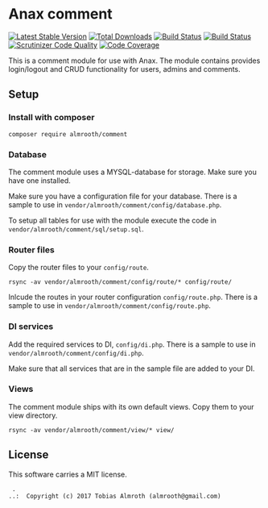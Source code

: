 Anax comment
==================================

[![Latest Stable Version](https://poser.pugx.org/almrooth/comment/v/stable)](https://packagist.org/packages/almrooth/comment)
[![Total Downloads](https://poser.pugx.org/almrooth/comment/downloads)](https://packagist.org/packages/almrooth/comment)
[![Build Status](https://travis-ci.org/almrooth/comment.svg?branch=master)](https://travis-ci.org/almrooth/comment)
[![Build Status](https://scrutinizer-ci.com/g/almrooth/comment/badges/build.png?b=master)](https://scrutinizer-ci.com/g/almrooth/comment/build-status/master)
[![Scrutinizer Code Quality](https://scrutinizer-ci.com/g/almrooth/comment/badges/quality-score.png?b=master)](https://scrutinizer-ci.com/g/almrooth/comment/?branch=master)
[![Code Coverage](https://scrutinizer-ci.com/g/almrooth/comment/badges/coverage.png?b=master)](https://scrutinizer-ci.com/g/almrooth/comment/?branch=master)

This is a comment module for use with Anax. The module contains provides login/logout and CRUD functionality for users, admins and comments.

## Setup

### Install with composer
```
composer require almrooth/comment
```

### Database
The comment module uses a MYSQL-database for storage. Make sure you have one installed.

Make sure you have a configuration file for your database. There is a sample to use in `vendor/almrooth/comment/config/database.php`.

To setup all tables for use with the module execute the code in `vendor/almrooth/comment/sql/setup.sql`.

### Router files
Copy the router files to your `config/route`.
```
rsync -av vendor/almrooth/comment/config/route/* config/route/
```
Inlcude the routes in your router configuration `config/route.php`. There is a sample to use in `vendor/almrooth/comment/config/route.php`.

### DI services
Add the required services to DI, `config/di.php`. There is a sample to use in `vendor/almrooth/comment/config/di.php`.

Make sure that all services that are in the sample file are added to your DI.

### Views
The comment module ships with its own default views. Copy them to your view directory.

```
rsync -av vendor/almrooth/comment/view/* view/
```

License
------------------

This software carries a MIT license.


```
 .  
..:  Copyright (c) 2017 Tobias Almroth (almrooth@gmail.com)
```
